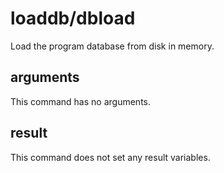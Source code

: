 # loaddb/dbload

Load the program database from disk in memory.

## arguments

This command has no arguments.

## result

This command does not set any result variables.
